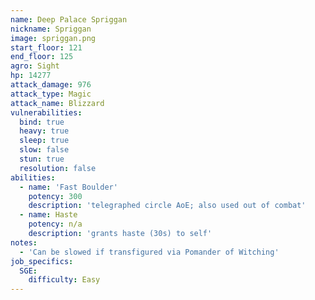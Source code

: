 ```yaml
---
name: Deep Palace Spriggan
nickname: Spriggan
image: spriggan.png
start_floor: 121
end_floor: 125
agro: Sight
hp: 14277
attack_damage: 976
attack_type: Magic
attack_name: Blizzard
vulnerabilities:
  bind: true
  heavy: true
  sleep: true
  slow: false
  stun: true
  resolution: false
abilities:
  - name: 'Fast Boulder'
    potency: 300
    description: 'telegraphed circle AoE; also used out of combat'
  - name: Haste
    potency: n/a
    description: 'grants haste (30s) to self'
notes:
  - 'Can be slowed if transfigured via Pomander of Witching'
job_specifics:
  SGE:
    difficulty: Easy
---
```

